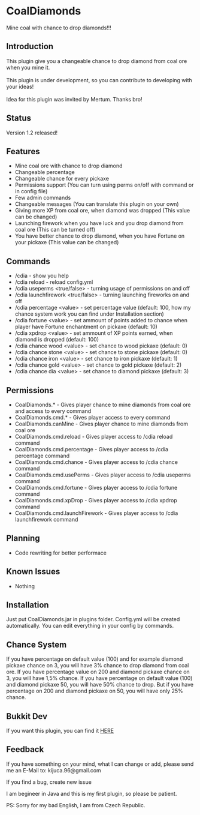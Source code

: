 <h1>CoalDiamonds</h1>
Mine coal with chance to drop diamonds!!!
<h2>Introduction</h2>
This plugin give you a changeable chance to drop diamond from coal ore when you mine it.
<br /><br />
This plugin is under development, so you can contribute to developing with your ideas!
<br /><br />
Idea for this plugin was invited by Mertum. Thanks bro!
<h2>Status</h2>
Version 1.2 released!
<h2>Features</h2>
<ul>
<li>Mine coal ore with chance to drop diamond</li>
<li>Changeable percentage</li>
<li>Changeable chance for every pickaxe</li>
<li>Permissions support (You can turn using perms on/off with command or in config file)</li>
<li>Few admin commands</li>
<li>Changeable messages (You can translate this plugin on your own)</li>
<li>Giving more XP from coal ore, when diamond was dropped (This value can be changed)</li>
<li>Launching firework when you have luck and you drop diamond from coal ore (This can be turned off)</li>
<li>You have better chance to drop diamond, when you have Fortune on your pickaxe (This value can be changed)</li>
</ul>
<h2>Commands</h2>
<ul>
<li>/cdia - show you help</li>
<li>/cdia reload - reload config.yml</li>
<li>/cdia useperms &lt;true/false&gt; - turning usage of permissions on and off</li>
<li>/cdia launchfirework &lt;true/false&gt; - turning launching fireworks on and off</li>
<li>/cdia percentage &lt;value&gt; - set percentage value (default: 100, how my chance system work you can find under Installation section)</li>
<li>/cdia fortune &lt;value&gt; - set ammount of points added to chance when player have Fortune enchantment on pickaxe (default: 10)</li>
<li>/cdia xpdrop &lt;value&gt; - set ammount of XP points earned, when diamond is dropped (default: 100)</li>
<li>/cdia chance wood &lt;value&gt; - set chance to wood pickaxe (default: 0)</li>
<li>/cdia chance stone &lt;value&gt; - set chance to stone pickaxe (default: 0)</li>
<li>/cdia chance iron &lt;value&gt; - set chance to iron pickaxe (default: 1)</li>
<li>/cdia chance gold &lt;value&gt; - set chance to gold pickaxe (default: 2)</li>
<li>/cdia chance dia &lt;value&gt; - set chance to diamond pickaxe (default: 3)</li>
</ul>
<h2>Permissions</h2>
<ul>
<li>CoalDiamonds.* - Gives player chance to mine diamonds from coal ore and access to every command</li>
<li>CoalDiamonds.cmd.* - Gives player access to every command</li>
<li>CoalDiamonds.canMine - Gives player chance to mine diamonds from coal ore</li>
<li>CoalDiamonds.cmd.reload - Gives player access to /cdia reload command</li>
<li>CoalDiamonds.cmd.percentage - Gives player access to /cdia percentage command</li>
<li>CoalDiamonds.cmd.chance - Gives player access to /cdia chance command</li>
<li>CoalDiamonds.cmd.usePerms - Gives player access to /cdia useperms command</li>
<li>CoalDiamonds.cmd.fortune - Gives player access to /cdia fortune command</li>
<li>CoalDiamonds.cmd.xpDrop - Gives player access to /cdia xpdrop command</li>
<li>CoalDiamonds.cmd.launchFirework - Gives player access to /cdia launchfirework command</li>
</ul>
<h2>Planning</h2>
<ul>
<li>Code rewriting for better performace</li>
</ul>
<h2>Known Issues</h2>
<ul>
<li>Nothing</li>
</ul>
<h2>Installation</h2>
Just put CoalDiamonds.jar in plugins folder. Config.yml will be created automatically. You can edit everything in your config by commands.
<h2>Chance System</h2>
If you have percentage on default value (100) and for example diamond pickaxe chance on 3, you will have 3% chance to drop diamond from coal ore. If you have percentage value on 200 and diamond pickaxe chance on 3, you will have 1,5% chance. If you have percentage on default value (100) and diamond pickaxe 50, you will have 50% chance to drop. But if you have percentage on 200 and diamond pickaxe on 50, you will have only 25% chance.
<h2>Bukkit Dev</h2>
If you want this plugin, you can find it <a href="http://dev.bukkit.org/server-mods/coaldiamonds/">HERE</a>
<h2>Feedback</h2>
If you have something on your mind, what I can change or add, please send me an E-Mail to: kijuca.96@gmail.com

If you find a bug, create new issue

I am begineer in Java and this is my first plugin, so please be patient.

PS: Sorry for my bad English, I am from Czech Republic.
